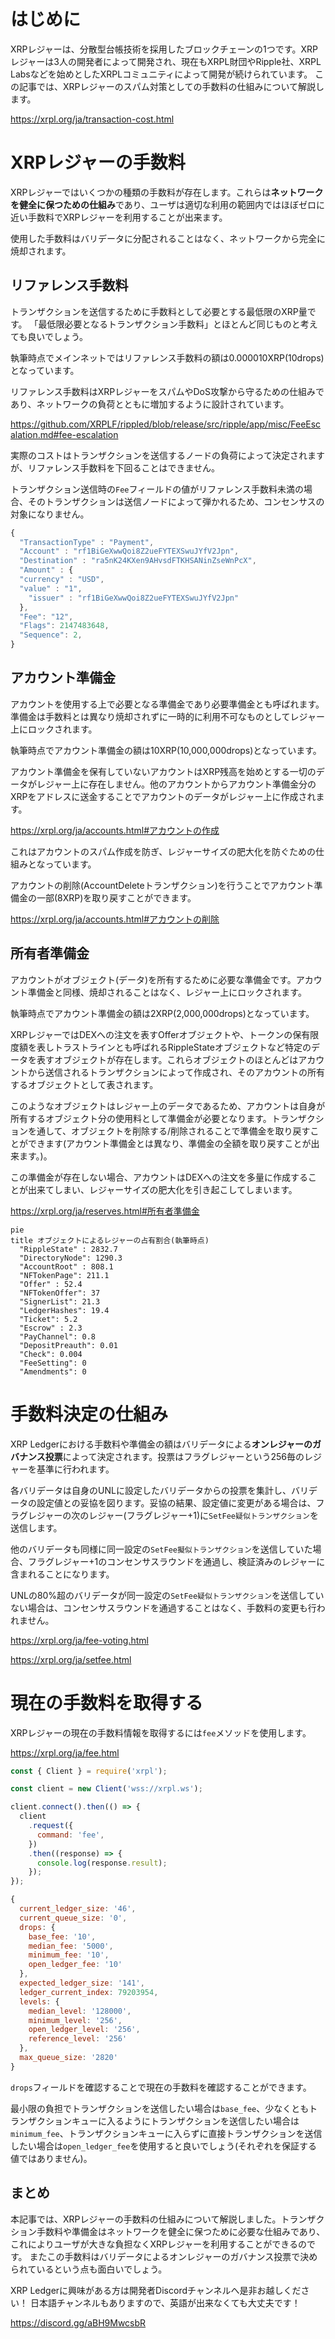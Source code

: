 <!--
title:   XRPLの手数料投票
tags:    Blockchain,Web3,XRPLedger,xrp,xrpl
id:      9d2e7d1f521f69a1ddae
private: false
-->
# はじめに

XRPレジャーは、分散型台帳技術を採用したブロックチェーンの1つです。XRPレジャーは3人の開発者によって開発され、現在もXRPL財団やRipple社、XRPL Labsなどを始めとしたXRPLコミュニティによって開発が続けられています。
この記事では、XRPレジャーのスパム対策としての手数料の仕組みについて解説します。

https://xrpl.org/ja/transaction-cost.html

# XRPレジャーの手数料

XRPレジャーではいくつかの種類の手数料が存在します。これらは**ネットワークを健全に保つための仕組み**であり、ユーザは適切な利用の範囲内ではほぼゼロに近い手数料でXRPレジャーを利用することが出来ます。

使用した手数料はバリデータに分配されることはなく、ネットワークから完全に焼却されます。

## リファレンス手数料

トランザクションを送信するために手数料として必要とする最低限のXRP量です。
「最低限必要となるトランザクション手数料」とほとんど同じものと考えても良いでしょう。

執筆時点でメインネットではリファレンス手数料の額は0.000010XRP(10drops)となっています。

リファレンス手数料はXRPレジャーをスパムやDoS攻撃から守るための仕組みであり、ネットワークの負荷とともに増加するように設計されています。

https://github.com/XRPLF/rippled/blob/release/src/ripple/app/misc/FeeEscalation.md#fee-escalation

実際のコストはトランザクションを送信するノードの負荷によって決定されますが、リファレンス手数料を下回ることはできません。

トランザクション送信時の`Fee`フィールドの値がリファレンス手数料未満の場合、そのトランザクションは送信ノードによって弾かれるため、コンセンサスの対象になりません。

```jsx :トランザクションの例
{
  "TransactionType" : "Payment",
  "Account" : "rf1BiGeXwwQoi8Z2ueFYTEXSwuJYfV2Jpn",
  "Destination" : "ra5nK24KXen9AHvsdFTKHSANinZseWnPcX",
  "Amount" : {
  "currency" : "USD",
  "value" : "1",
    "issuer" : "rf1BiGeXwwQoi8Z2ueFYTEXSwuJYfV2Jpn"
  },
  "Fee": "12",
  "Flags": 2147483648,
  "Sequence": 2,
}
```

## アカウント準備金

アカウントを使用する上で必要となる準備金であり必要準備金とも呼ばれます。準備金は手数料とは異なり焼却されずに一時的に利用不可なものとしてレジャー上にロックされます。

執筆時点でアカウント準備金の額は10XRP(10,000,000drops)となっています。

アカウント準備金を保有していないアカウントはXRP残高を始めとする一切のデータがレジャー上に存在しません。他のアカウントからアカウント準備金分のXRPをアドレスに送金することでアカウントのデータがレジャー上に作成されます。

https://xrpl.org/ja/accounts.html#アカウントの作成

これはアカウントのスパム作成を防ぎ、レジャーサイズの肥大化を防ぐための仕組みとなっています。

アカウントの削除(AccountDeleteトランザクション)を行うことでアカウント準備金の一部(8XRP)を取り戻すことができます。

https://xrpl.org/ja/accounts.html#アカウントの削除

## 所有者準備金

アカウントがオブジェクト(データ)を所有するために必要な準備金です。アカウント準備金と同様、焼却されることはなく、レジャー上にロックされます。

執筆時点でアカウント準備金の額は2XRP(2,000,000drops)となっています。

XRPレジャーではDEXへの注文を表すOfferオブジェクトや、トークンの保有限度額を表しトラストラインとも呼ばれるRippleStateオブジェクトなど特定のデータを表すオブジェクトが存在します。これらオブジェクトのほとんどはアカウントから送信されるトランザクションによって作成され、そのアカウントの所有するオブジェクトとして表されます。

このようなオブジェクトはレジャー上のデータであるため、アカウントは自身が所有するオブジェクト分の使用料として準備金が必要となります。トランザクションを通して、オブジェクトを削除する/削除されることで準備金を取り戻すことができます(アカウント準備金とは異なり、準備金の全額を取り戻すことが出来ます。)。

この準備金が存在しない場合、アカウントはDEXへの注文を多量に作成することが出来てしまい、レジャーサイズの肥大化を引き起こしてしまいます。

https://xrpl.org/ja/reserves.html#所有者準備金

```mermaid
pie
title オブジェクトによるレジャーの占有割合(執筆時点)
  "RippleState" : 2832.7
  "DirectoryNode": 1290.3
  "AccountRoot" : 808.1
  "NFTokenPage": 211.1
  "Offer" : 52.4
  "NFTokenOffer": 37
  "SignerList": 21.3
  "LedgerHashes": 19.4
  "Ticket": 5.2
  "Escrow" : 2.3
  "PayChannel": 0.8
  "DepositPreauth": 0.01
  "Check": 0.004
  "FeeSetting": 0
  "Amendments": 0
```

# 手数料決定の仕組み

XRP Ledgerにおける手数料や準備金の額はバリデータによる**オンレジャーのガバナンス投票**によって決定されます。投票はフラグレジャーという256毎のレジャーを基準に行われます。

各バリデータは自身のUNLに設定したバリデータからの投票を集計し、バリデータの設定値との妥協を図ります。妥協の結果、設定値に変更がある場合は、フラグレジャーの次のレジャー(フラグレジャー+1)に`SetFee疑似トランザクション`を送信します。

他のバリデータも同様に同一設定の`SetFee擬似トランザクション`を送信していた場合、フラグレジャー+1のコンセンサスラウンドを通過し、検証済みのレジャーに含まれることになります。

UNLの80%超のバリデータが同一設定の`SetFee疑似トランザクション`を送信していない場合は、コンセンサスラウンドを通過することはなく、手数料の変更も行われません。

https://xrpl.org/ja/fee-voting.html

https://xrpl.org/ja/setfee.html

# 現在の手数料を取得する

XRPレジャーの現在の手数料情報を取得するには`fee`メソッドを使用します。

https://xrpl.org/ja/fee.html

```js
const { Client } = require('xrpl');

const client = new Client('wss://xrpl.ws');

client.connect().then(() => {
  client
    .request({
      command: 'fee',
    })
    .then((response) => {
      console.log(response.result);
    });
});
```

```js
{
  current_ledger_size: '46',
  current_queue_size: '0',
  drops: {
    base_fee: '10',
    median_fee: '5000',
    minimum_fee: '10',
    open_ledger_fee: '10'
  },
  expected_ledger_size: '141',
  ledger_current_index: 79203954,
  levels: {
    median_level: '128000',
    minimum_level: '256',
    open_ledger_level: '256',
    reference_level: '256'
  },
  max_queue_size: '2820'
}
```

`drops`フィールドを確認することで現在の手数料を確認することができます。

最小限の負担でトランザクションを送信したい場合は`base_fee`、少なくともトランザクションキューに入るようにトランザクションを送信したい場合は`minimum_fee`、トランザクションキューに入らずに直接トランザクションを送信したい場合は`open_ledger_fee`を使用すると良いでしょう(それぞれを保証する値ではありません)。

## まとめ

本記事では、XRPレジャーの手数料の仕組みについて解説しました。トランザクション手数料や準備金はネットワークを健全に保つために必要な仕組みであり、これによりユーザが大きな負担なくXRPレジャーを利用することができるのです。
またこの手数料はバリデータによるオンレジャーのガバナンス投票で決められているという点も面白いでしょう。

XRP Ledgerに興味がある方は開発者Discordチャンネルへ是非お越しください！
日本語チャンネルもありますので、英語が出来なくても大丈夫です！

https://discord.gg/aBH9MwcsbR